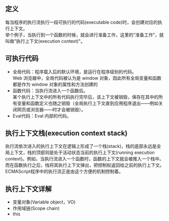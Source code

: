 ## 定义
每当程序的执行流执行一段可执行的代码(executable code)时，会创建对应的执行上下文。  
举个例子，当执行到一个函数的时候，就会进行准备工作，这里的“准备工作”，就叫做"执行上下文(execution context)"。
## 可执行代码
* 全局代码：程序载入后的默认环境，是运行在程序级别的代码。  
Web 浏览器中，全局代码被认为是 window 对象，因此所有全局变量和函数都是作为 window 对象的属性和方法创建的
* 函数代码：当执行流进入一个函数后。  
某个执行上下文中的所有代码执行完毕后，该上下文被销毁，保存在其中的所有变量和函数定义也随之销毁（全局执行上下文直到应用程序退出——例如关闭网页或浏览器——时才会被销毁）。
* Eval代码：Eval 内部的代码。
## 执行上下文栈(execution context stack)
执行流依次进入的执行上下文在逻辑上形成了一个栈(stack)，栈的底部永远是全局上下文，栈的顶部则是处于活动状态当前的执行上下文(running execution context)。例如，当执行流进入一个函数时，函数的上下文就会被推入一个栈中。而在函数执行之后，栈将其执行上下文弹出，把控制权返回给之前的执行上下文。ECMAScript程序中的执行流正是由这个方便的机制控制着。
## 执行上下文详解
* 变量对象(Variable object，VO)
* 作用域链(Scope chain)
* this
